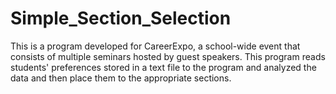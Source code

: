# Simple_Section_Selection

This is a program developed for CareerExpo, a school-wide event that consists of multiple seminars hosted by guest speakers. This program reads students' preferences stored in a text file to the program and analyzed the data and then place them to the appropriate sections. 



